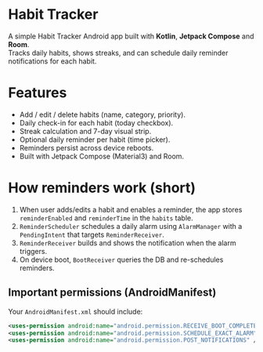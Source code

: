 # Habit Tracker

A simple Habit Tracker Android app built with **Kotlin**, **Jetpack Compose** and **Room**.  
Tracks daily habits, shows streaks, and can schedule daily reminder notifications for each habit.

# Features
- Add / edit / delete habits (name, category, priority).
- Daily check-in for each habit (today checkbox).
- Streak calculation and 7-day visual strip.
- Optional daily reminder per habit (time picker).
- Reminders persist across device reboots.
- Built with Jetpack Compose (Material3) and Room.

# How reminders work (short)
1. When user adds/edits a habit and enables a reminder, the app stores `reminderEnabled` and `reminderTime` in the `habits` table.  
2. `ReminderScheduler` schedules a daily alarm using `AlarmManager` with a `PendingIntent` that targets `ReminderReceiver`.  
3. `ReminderReceiver` builds and shows the notification when the alarm triggers.  
4. On device boot, `BootReceiver` queries the DB and re-schedules reminders.

## Important permissions (AndroidManifest)
Your `AndroidManifest.xml` should include:
```xml
<uses-permission android:name="android.permission.RECEIVE_BOOT_COMPLETED" />
<uses-permission android:name="android.permission.SCHEDULE_EXACT_ALARM" />
<uses-permission android:name="android.permission.POST_NOTIFICATIONS" />
